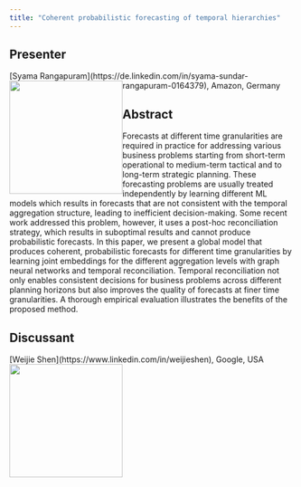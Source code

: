 ```yaml
---
title: "Coherent probabilistic forecasting of temporal hierarchies"
---
```


## Presenter

<div class = "figure">
[Syama Rangapuram](https://de.linkedin.com/in/syama-sundar-rangapuram-0164379), Amazon, Germany
<img src="/img/rangapuram.png"  width=200px height=200px style="float:left">
</div>

## Abstract

Forecasts at different time granularities are required in practice for addressing various business problems starting from short-term operational to medium-term tactical and to long-term strategic planning. These forecasting problems are usually treated independently by learning different ML models which results in forecasts that are not consistent with the temporal aggregation structure, leading to inefficient decision-making. Some recent work addressed this problem, however, it uses a post-hoc reconciliation strategy, which results in suboptimal results and cannot produce probabilistic forecasts. In this paper, we present a global model that produces coherent, probabilistic forecasts for different time granularities by learning joint embeddings for the different aggregation levels with graph neural networks and temporal reconciliation. Temporal reconciliation not only enables consistent decisions for business problems across different planning horizons but also improves the quality of forecasts at finer time granularities. A thorough empirical evaluation illustrates the benefits of the proposed method.

## Discussant

<div class = "figure">
[Weijie Shen](https://www.linkedin.com/in/weijieshen), Google, USA
<img src=/img/weijie.png  width=200px height=200px style="float:left">
</div>
